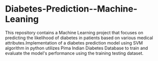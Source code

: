 # Diabetes-Prediction--Machine-Leaning
This repository contains a Machine Learning project that focuses on predicting the likelihood of diabetes in patients based on various medical attributes.Implementation of a diabetes prediction model using SVM algorithm in python utilizes Pima Indian Diabetes Database to train and evaluate the model's performance using the training testing dataset.
